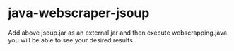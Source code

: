 # java-webscraper-jsoup
Add above jsoup.jar as an external jar 
and then execute webscrapping.java 
you will be able to see your desired results
